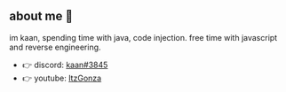 ## about me 👋

im kaan, spending time with java, code injection. free time with javascript and reverse engineering.

- 👉 discord: [kaan#3845](https://discord.com/users/736175983870083093)
- 👉 youtube: [ItzGonza](https://www.youtube.com/channel/UCdbH53T-h3OsnZe_2BpLzsQ?view_as=subscriber)

